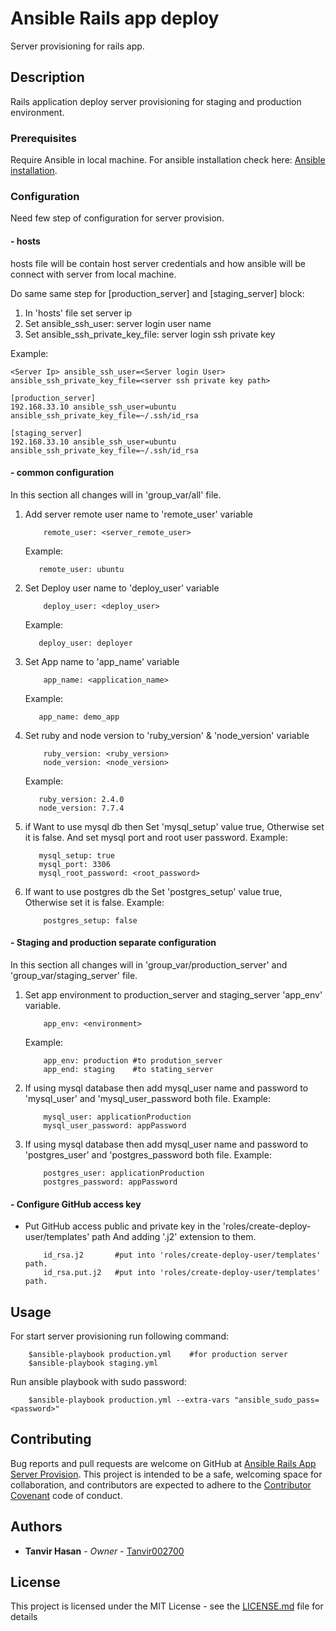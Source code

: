 # Ansible Rails app deploy

Server provisioning for rails app.

## Description

Rails application deploy server provisioning for staging and production environment.

### Prerequisites

Require Ansible in local machine.
For ansible installation check here: [Ansible installation](http://docs.ansible.com/ansible/latest/intro_installation.html#installation).

### Configuration
Need few step of configuration for server provision.
#### - hosts
hosts file will be contain host server credentials and how ansible will be connect with server from local machine.

Do same same step for [production_server] and [staging_server] block:

1. In 'hosts' file set server ip
2. Set ansible_ssh_user: server login user name
3. Set ansible_ssh_private_key_file: server login ssh private key

Example:
```
<Server Ip> ansible_ssh_user=<Server login User> ansible_ssh_private_key_file=<server ssh private key path>
```

```
[production_server]
192.168.33.10 ansible_ssh_user=ubuntu ansible_ssh_private_key_file=~/.ssh/id_rsa

[staging_server]
192.168.33.10 ansible_ssh_user=ubuntu ansible_ssh_private_key_file=~/.ssh/id_rsa
```

#### - common configuration
In this section all changes will in 'group_var/all' file.

1. Add server remote user name to 'remote_user' variable
    ```
        remote_user: <server_remote_user>
     ```
     Example:
     ```
        remote_user: ubuntu
     ```
2. Set Deploy user name to 'deploy_user' variable
    ```
        deploy_user: <deploy_user>
     ```
     Example:
     ```
        deploy_user: deployer
     ```
3. Set App name to 'app_name' variable
    ```
        app_name: <application_name>
     ```
     Example:
     ```
        app_name: demo_app
     ```
4. Set ruby and node version to 'ruby_version' & 'node_version' variable
    ```
        ruby_version: <ruby_version>
        node_version: <node_version>
     ```
     Example:
     ```
        ruby_version: 2.4.0
        node_version: 7.7.4
     ```
5. if Want to use mysql db then Set 'mysql_setup' value true, Otherwise set it is false. And set mysql port and root user password.
     Example:
     ```
        mysql_setup: true
        mysql_port: 3306
        mysql_root_password: <root_password>
     ```
6. If want to use postgres db the Set 'postgres_setup' value true, Otherwise set it is false.
     Example:
     ```
         postgres_setup: false
     ```
#### - Staging and production separate configuration
In this section all changes will in 'group_var/production_server' and 'group_var/staging_server' file.

1. Set app environment to production_server and staging_server 'app_env' variable.
    ```
        app_env: <environment>
    ```
    Example:
    ```
        app_env: production #to prodution_server
        app_end: staging    #to stating_server
    ```
2. If using mysql database then add mysql_user name and password to 'mysql_user' and 'mysql_user_password
     both file.
    Example:
    ```
        mysql_user: applicationProduction
        mysql_user_password: appPassword
    ```

3. If using mysql database then add mysql_user name and password to 'postgres_user' and 'postgres_password both file.
    Example:
   ```
       postgres_user: applicationProduction
       postgres_password: appPassword
   ```
#### - Configure GitHub access key
* Put GitHub access public and private key in the 'roles/create-deploy-user/templates' path And adding '.j2' extension to them.
    ```
        id_rsa.j2       #put into 'roles/create-deploy-user/templates' path.
        id_rsa.put.j2   #put into 'roles/create-deploy-user/templates' path.
    ```
## Usage
For start server provisioning run following command:

```
    $ansible-playbook production.yml    #for production server
    $ansible-playbook staging.yml
```

Run ansible playbook with sudo password:

```
    $ansible-playbook production.yml --extra-vars "ansible_sudo_pass=<password>"
```

## Contributing
Bug reports and pull requests are welcome on GitHub at [Ansible Rails App Server Provision](https://github.com/tanvir002700/Ansible-Rails-App-Server-Provision).
This project is intended to be a safe, welcoming space for collaboration,
and contributors are expected to adhere to the [Contributor Covenant](http://contributor-covenant.org) code of conduct.

## Authors
* **Tanvir Hasan** - *Owner* - [Tanvir002700](https://github.com/tanvir002700)

## License

This project is licensed under the MIT License - see the [LICENSE.md](LICENSE.md) file for details